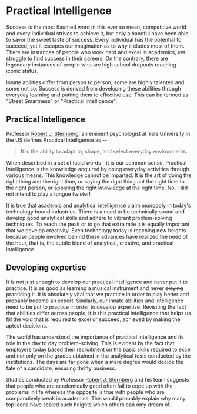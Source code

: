 # Practical Intelligence

Success is the most flaunted word in this ever so mean, competitive world and every individual strives to achieve it, but only a handful have been able to savor the sweet taste of success. Every individual has the potential to succeed, yet it escapes our imagination as to why it eludes most of them. There are instances of people who work hard and excel in academics, yet struggle to find success in their careers. On the contrary, there are legendary instances of people who are high school dropouts reaching iconic status.

Innate abilities differ from person to person; some are highly talented and some not so. Success is derived from developing these abilities through everyday learning and putting them to effective use. This can be termed as "Street Smartness" or "Practical Intelligence". 


## Practical Intelligence

Professor <a href="http://en.wikipedia.org/wiki/Robert_Sternberg">Robert J. Sternberg</a>, an eminent psychologist at Yale University in the US defines Practical Intelligence as --

> It is the ability to adapt to, shape, and select everyday environments.

When described in a set of lucid words - it is our common sense. Practical Intelligence is the knowledge acquired by doing everyday activities through various means. This knowledge cannot be imparted. It is the art of doing the right thing and the right time, or saying the right thing ant the right time to the right person, or applying the right knowledge at the right time. No, I did not intend to play a tongue twister!

It is true that academic and analytical intelligence claim monopoly in today's technology bound industries. There is a need to be technically sound and develop good analytical skills and adhere to vibrant problem-solving techniques. To reach the peak or to go that extra mile it is equally important that we develop creativity. Even technology today is reaching new heights because people involved behind these advances have realized the need of the hour, that is, the subtle blend of analytical, creative, and practical intelligence. 


## Developing expertise

It is not just enough to develop our practical intelligence and never put it to practice. It is as good as learning a musical instrument and never <del datetime="2009-08-31T14:16:03+00:00">playing</del> practicing it. It is absolutely vital that we practice in order to play better and probably become an expert. Similarly, our innate abilities and intelligence need to be put to practice in order to develop expertise. Revisiting the fact that abilities differ across people, it is this practical intelligence that helps us fill the void that is required to excel or succeed, achieved by making the aptest decisions.

The world has understood the importance of practical intelligence and its role in the day to day problem-solving. This is evident by the fact that employers today based their recruitment on the basic skills required to excel and not only on the grades obtained in the analytical tests conducted by the institutions. The days are far gone when a mere degree would decide the fate of a candidate, ensuring thrifty business. 

Studies conducted by Professor <a href="http://en.wikipedia.org/wiki/Robert_Sternberg">Robert J. Sternberg</a> and his team suggests that people who are academically good often fail to cope up with the problems in life whereas the opposite is true with people who are comparatively weak in academics. This would probably explain why many top icons have scaled such heights which others can only dream of.